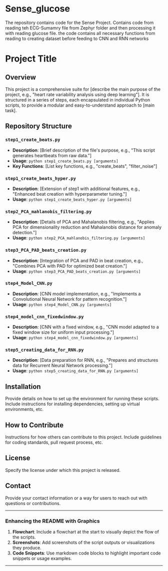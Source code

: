 # Sense_glucose
The repository contains code for the Sense Project. Contains code from reading teh ECG-Sumamry file from Zephyr folder and then processing it with reading glucose file. the code contains all necessary functions from reading to creating dataset before feeding to CNN and RNN networks



# Project Title

## Overview
This project is a comprehensive suite for [describe the main purpose of the project, e.g., "heart rate variability analysis using deep learning"]. It is structured in a series of steps, each encapsulated in individual Python scripts, to provide a modular and easy-to-understand approach to [main task].

## Repository Structure

### `step1_create_beats.py`
- **Description**: [Brief description of the file's purpose, e.g., "This script generates heartbeats from raw data."]
- **Usage**: `python step1_create_beats.py [arguments]`
- **Key Functions**: [List key functions, e.g., "create_beats", "filter_noise"]

### `step1_create_beats_hyper.py`
- **Description**: [Extension of step1 with additional features, e.g., "Enhanced beat creation with hyperparameter tuning."]
- **Usage**: `python step1_create_beats_hyper.py [arguments]`

### `step2_PCA_mahlanobis_filtering.py`
- **Description**: [Details of PCA and Mahalanobis filtering, e.g., "Applies PCA for dimensionality reduction and Mahalanobis distance for anomaly detection."]
- **Usage**: `python step2_PCA_mahlanobis_filtering.py [arguments]`

### `step3_PCA_PAD_beats_creation.py`
- **Description**: [Integration of PCA and PAD in beat creation, e.g., "Combines PCA with PAD for optimized beat creation."]
- **Usage**: `python step3_PCA_PAD_beats_creation.py [arguments]`

### `step4_Model_CNN.py`
- **Description**: [CNN model implementation, e.g., "Implements a Convolutional Neural Network for pattern recognition."]
- **Usage**: `python step4_Model_CNN.py [arguments]`

### `step4_model_cnn_fixedwindow.py`
- **Description**: [CNN with a fixed window, e.g., "CNN model adapted to a fixed window size for uniform input processing."]
- **Usage**: `python step4_model_cnn_fixedwindow.py [arguments]`

### `step5_creating_data_for_RNN.py`
- **Description**: [Data preparation for RNN, e.g., "Prepares and structures data for Recurrent Neural Network processing."]
- **Usage**: `python step5_creating_data_for_RNN.py [arguments]`

## Installation
Provide details on how to set up the environment for running these scripts. Include instructions for installing dependencies, setting up virtual environments, etc.

## How to Contribute
Instructions for how others can contribute to this project. Include guidelines for coding standards, pull request process, etc.

## License
Specify the license under which this project is released.

## Contact
Provide your contact information or a way for users to reach out with questions or contributions.

---

### Enhancing the README with Graphics

1. **Flowchart**: Include a flowchart at the start to visually depict the flow of the scripts.
2. **Screenshots**: Add screenshots of the script outputs or visualizations they produce.
3. **Code Snippets**: Use markdown code blocks to highlight important code snippets or usage examples.

---

